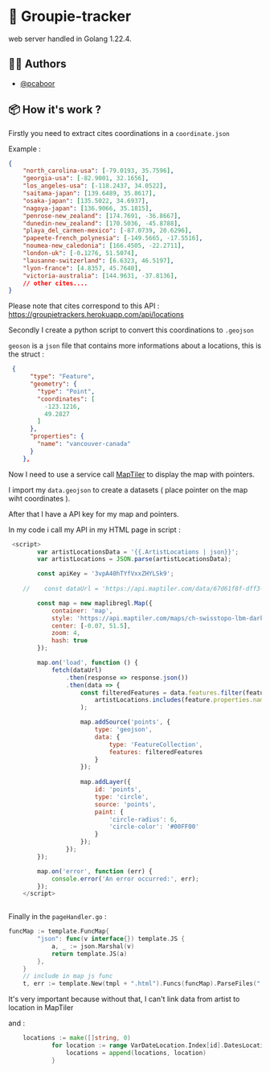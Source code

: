 
# 📜 Groupie-tracker

web server handled in Golang 1.22.4.


## ✍🏼 Authors

- [@pcaboor](https://zone01normandie.org/git/pcaboor/)


## 📦 How it's work ?

Firstly you need to extract cites coordinations in a `coordinate.json`

Example : 

```json
{
    "north_carolina-usa": [-79.0193, 35.7596],
    "georgia-usa": [-82.9001, 32.1656],
    "los_angeles-usa": [-118.2437, 34.0522],
    "saitama-japan": [139.6489, 35.8617],
    "osaka-japan": [135.5022, 34.6937],
    "nagoya-japan": [136.9066, 35.1815],
    "penrose-new_zealand": [174.7691, -36.8667],
    "dunedin-new_zealand": [170.5036, -45.8788],
    "playa_del_carmen-mexico": [-87.0739, 20.6296],
    "papeete-french_polynesia": [-149.5665, -17.5516],
    "noumea-new_caledonia": [166.4505, -22.2711],
    "london-uk": [-0.1276, 51.5074],
    "lausanne-switzerland": [6.6323, 46.5197],
    "lyon-france": [4.8357, 45.7640],
    "victoria-australia": [144.9631, -37.8136],
    // other cites....
}
```

Please note that cites correspond to this API : https://groupietrackers.herokuapp.com/api/locations

Secondly I create a python script to convert this coordinations to `.geojson`

`geoson` is a `json` file that contains more informations about a locations, this is the struct :

```json
 {
      "type": "Feature",
      "geometry": {
        "type": "Point",
        "coordinates": [
          -123.1216,
          49.2827
        ]
      },
      "properties": {
        "name": "vancouver-canada"
      }
    },
```   

Now I need to use a service call [MapTiler](https://cloud.maptiler.com/) to display the map with pointers.

I import my `data.geojson` to create a datasets ( place pointer on the map wiht coordinates ).

After that I have a API key for my map and pointers.

In my code i call my API in my HTML page in script :

```javascript
 <script>
        var artistLocationsData = '{{.ArtistLocations | json}}';
        var artistLocations = JSON.parse(artistLocationsData);

        const apiKey = '3vpA40hTYfVxxZHYLSk9';
        
    //    const dataUrl = 'https://api.maptiler.com/data/67d61f8f-dff3-4126-9c43-c5e011c4ce89/features.json?key=3vpA40hTYfVxxZHYLSk9';

        const map = new maplibregl.Map({
            container: 'map',
            style: 'https://api.maptiler.com/maps/ch-swisstopo-lbm-dark/style.json?key=3vpA40hTYfVxxZHYLSk9',
            center: [-0.07, 51.5],
            zoom: 4,
            hash: true
        });

        map.on('load', function () {
            fetch(dataUrl)
                .then(response => response.json())
                .then(data => {
                    const filteredFeatures = data.features.filter(feature =>
                        artistLocations.includes(feature.properties.name)
                    );

                    map.addSource('points', {
                        type: 'geojson',
                        data: {
                            type: 'FeatureCollection',
                            features: filteredFeatures
                        }
                    });
                  
                    map.addLayer({
                        id: 'points',
                        type: 'circle',
                        source: 'points',
                        paint: {
                            'circle-radius': 6,
                            'circle-color': '#00FF00'
                        }
                    });
                });
        });

        map.on('error', function (err) {
            console.error('An error occurred:', err);
        });
    </script>
    
 ```

Finally in the `pageHandler.go` :

```go
funcMap := template.FuncMap{
		"json": func(v interface{}) template.JS {
			a, _ := json.Marshal(v)
			return template.JS(a)
		},
	}
	// include in map js func
	t, err := template.New(tmpl + ".html").Funcs(funcMap).ParseFiles("./web/templates/" + tmpl + ".html")
```

It's very important because without that, I can't link data from artist to location in MapTiler 

and :

```go
	locations := make([]string, 0)
			for location := range VarDateLocation.Index[id].DatesLocations {
				locations = append(locations, location)
			}
```
         